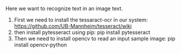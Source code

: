 Here we want to recognize text in an image text.

1. First we need to install the tessaract-ocr in our system:
https://github.com/UB-Mannheim/tesseract/wiki
2. then install pytesseract using pip:
pip install pytesseract
3. Then we need to install opencv to read an input sample image: pip install opencv-python